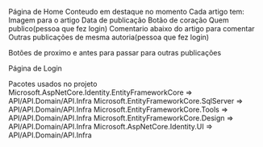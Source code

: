 Página de Home 
     Conteudo em destaque no momento
     Cada artigo tem:
             Imagem para o artigo
             Data de publicação
             Botão de coração
             Quem publico(pessoa que fez login)
     Comentario abaixo do artigo para comentar
Outras publicações de mesma autoria(pessoa que fez login)

Botões de proximo e antes para passar para outras publicações

Página de Login


Pacotes usados no projeto
Microsoft.AspNetCore.Identity.EntityFrameworkCore 
=> API/API.Domain/API.Infra
Microsoft.EntityFrameworkCore.SqlServer
=> API/API.Domain/API.Infra
Microsoft.EntityFrameworkCore.Tools
=> API/API.Domain/API.Infra
Microsoft.EntityFrameworkCore.Design
=> API/API.Domain/API.Infra
Microsoft.AspNetCore.Identity.UI
=> API/API.Domain/API.Infra
